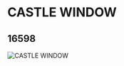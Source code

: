 # CASTLE WINDOW
## 16598
![CASTLE WINDOW](https://lc-www-live-s.legocdn.com/media/bricks/5/2/6064116.jpg)